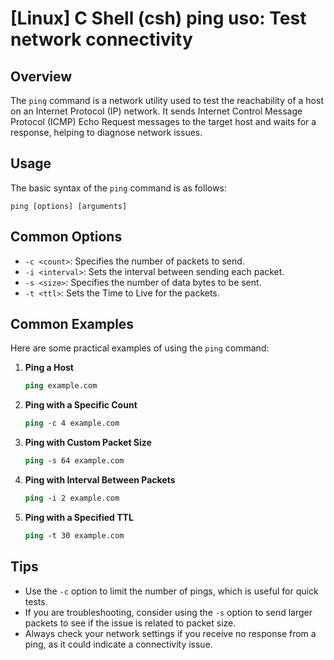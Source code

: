 # [Linux] C Shell (csh) ping uso: Test network connectivity

## Overview
The `ping` command is a network utility used to test the reachability of a host on an Internet Protocol (IP) network. It sends Internet Control Message Protocol (ICMP) Echo Request messages to the target host and waits for a response, helping to diagnose network issues.

## Usage
The basic syntax of the `ping` command is as follows:

```
ping [options] [arguments]
```

## Common Options
- `-c <count>`: Specifies the number of packets to send.
- `-i <interval>`: Sets the interval between sending each packet.
- `-s <size>`: Specifies the number of data bytes to be sent.
- `-t <ttl>`: Sets the Time to Live for the packets.

## Common Examples
Here are some practical examples of using the `ping` command:

1. **Ping a Host**
   ```csh
   ping example.com
   ```

2. **Ping with a Specific Count**
   ```csh
   ping -c 4 example.com
   ```

3. **Ping with Custom Packet Size**
   ```csh
   ping -s 64 example.com
   ```

4. **Ping with Interval Between Packets**
   ```csh
   ping -i 2 example.com
   ```

5. **Ping with a Specified TTL**
   ```csh
   ping -t 30 example.com
   ```

## Tips
- Use the `-c` option to limit the number of pings, which is useful for quick tests.
- If you are troubleshooting, consider using the `-s` option to send larger packets to see if the issue is related to packet size.
- Always check your network settings if you receive no response from a ping, as it could indicate a connectivity issue.